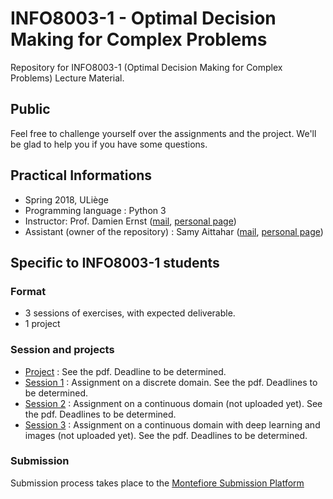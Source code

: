 # INFO8003-1 - Optimal Decision Making for Complex Problems
Repository for INFO8003-1 (Optimal Decision Making for Complex Problems) Lecture Material.



## Public

Feel free to challenge yourself over the assignments and the project. We'll be glad to help you if you have some questions.

## Practical Informations           

- Spring 2018, ULiège
- Programming language : Python 3
- Instructor: Prof. Damien Ernst ([mail](mailto:dernst@ulg.ac.be), [personal page](http://www.montefiore.ulg.ac.be/~ernst/))
- Assistant (owner of the repository) : Samy Aittahar ([mail](mailto:saittahar@uliege.be), [personal page](http://www.montefiore.ulg.ac.be/~saittahar/))


## Specific to INFO8003-1 students

### Format

 - 3 sessions of exercises, with expected deliverable.
 - 1 project

### Session and projects

- [Project](https://github.com/epochstamp/INFO8003-1/tree/master/project) : See the pdf. Deadline to be determined.
- [Session 1](https://github.com/epochstamp/INFO8003-1/tree/master/discrete_domain) : Assignment on a discrete domain. See the pdf. Deadlines to be determined.
- [Session 2](https://github.com/epochstamp/INFO8003-1/tree/master/continuous_domain) : Assignment on a continuous domain (not uploaded yet). See the pdf. Deadlines to be determined.
- [Session 3](https://github.com/epochstamp/INFO8003-1/tree/master/continuous_deeplearning_domain) : Assignment on a continuous domain with deep learning and images (not uploaded yet). See the pdf. Deadlines to be determined.

### Submission


Submission process takes place to the [Montefiore Submission Platform](https://submit.montefiore.ulg.ac.be/teacher/viewprojects/INFO8003-1)

